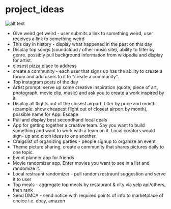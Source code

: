 # project_ideas

![alt text](https://chatboten.com/wp-content/uploads/2017/03/gif-futurama-small-bender.gif "build itz")

* Give weird get weird - user submits a link to something weird, user receives a link to something weird
* This day in history - display what happened in the past on this day
* Display top songs (soundcloud / other music site), ability to filter by genre. possibly pull background information from wikipedia and     display for artist. 
* closest pizza place to address
* create a community - each user that signs up has the ability to create a forum and add users to it to "create a community". 
* Top instagram posts of the day
* Artist prompt: serve up some creative inspiration (quote, piece of art, photograph, movie clip, music) and ask you to create a work inspired by it. 
* Display all flights out of the closest airport, filter by price and month (example: show cheapest flight out of closest airport by month), possible name for App: Escape
* Pull and display best secondhand local deals
* App for getting together a creative team. Say you want to build something and want to work with a team on it. Local creators would sign-   up and pitch ideas to one another.
* Craigslist of organizing parties - people signup to organize an event
* Theme picture sharing, create a community that shares pictures daily to one topic. 
* Event planner app for friends
* Movie randomizer app. Enter movies you want to see in a list and randomize it. 
* Local restraunt randomizer - pull random restraunt suggestion and serve it to user
* Top meals - aggregate top meals by restaurant & city via yelp api/others, then rank
* Send DMCA - send notice with required points of info to marketplace of choice i.e. ebay, amazon
